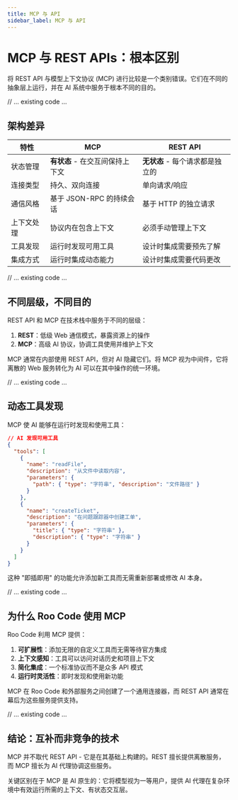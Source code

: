 ```yaml
---
title: MCP 与 API
sidebar_label: MCP 与 API
---
```


# MCP 与 REST APIs：根本区别

将 REST API 与模型上下文协议 (MCP) 进行比较是一个类别错误。它们在不同的抽象层上运行，并在 AI 系统中服务于根本不同的目的。

// ... existing code ...

## 架构差异

| 特性 | MCP | REST API |
|---------|-----|-----------|
| 状态管理 | **有状态** - 在交互间保持上下文 | **无状态** - 每个请求都是独立的 |
| 连接类型 | 持久、双向连接 | 单向请求/响应 |
| 通信风格 | 基于 JSON-RPC 的持续会话 | 基于 HTTP 的独立请求 |
| 上下文处理 | 协议内在包含上下文 | 必须手动管理上下文 |
| 工具发现 | 运行时发现可用工具 | 设计时集成需要预先了解 |
| 集成方式 | 运行时集成动态能力 | 设计时集成需要代码更改 |

// ... existing code ...

## 不同层级，不同目的

REST API 和 MCP 在技术栈中服务于不同的层级：

1. **REST**：低级 Web 通信模式，暴露资源上的操作
2. **MCP**：高级 AI 协议，协调工具使用并维护上下文

MCP 通常在内部使用 REST API，但对 AI 隐藏它们。将 MCP 视为中间件，它将离散的 Web 服务转化为 AI 可以在其中操作的统一环境。

// ... existing code ...

## 动态工具发现

MCP 使 AI 能够在运行时发现和使用工具：

```json
// AI 发现可用工具
{
  "tools": [
    {
      "name": "readFile",
      "description": "从文件中读取内容",
      "parameters": {
        "path": { "type": "字符串", "description": "文件路径" }
      }
    },
    {
      "name": "createTicket",
      "description": "在问题跟踪器中创建工单",
      "parameters": {
        "title": { "type": "字符串" },
        "description": { "type": "字符串" }
      }
    }
  ]
}
```

这种 "即插即用" 的功能允许添加新工具而无需重新部署或修改 AI 本身。

// ... existing code ...

## 为什么 Roo Code 使用 MCP

Roo Code 利用 MCP 提供：

1. **可扩展性**：添加无限的自定义工具而无需等待官方集成
2. **上下文感知**：工具可以访问对话历史和项目上下文
3. **简化集成**：一个标准协议而不是众多 API 模式
4. **运行时灵活性**：即时发现和使用新功能

MCP 在 Roo Code 和外部服务之间创建了一个通用连接器，而 REST API 通常在幕后为这些服务提供支持。

// ... existing code ...

## 结论：互补而非竞争的技术

MCP 并不取代 REST API - 它是在其基础上构建的。REST 擅长提供离散服务，而 MCP 擅长为 AI 代理协调这些服务。

关键区别在于 MCP 是 AI 原生的：它将模型视为一等用户，提供 AI 代理在复杂环境中有效运行所需的上下文、有状态交互层。